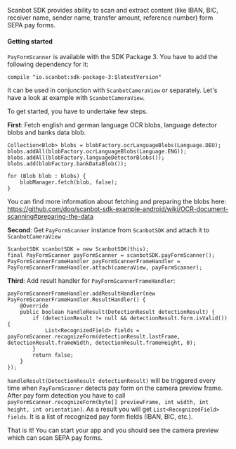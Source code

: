 Scanbot SDK provides ability to scan and extract content (like IBAN, BIC, receiver name, sender name, transfer amount, reference number) form SEPA pay forms.

#### Getting started

`PayFormScanner` is available with the SDK Package 3. You have to add the following dependency for it:

    compile "io.scanbot:sdk-package-3:$latestVersion"

It can be used in conjunction with `ScanbotCameraView` or separately. Let's have a look at example with `ScanbotCameraView`.

To get started, you have to undertake few steps.

**First**: Fetch english and german language OCR blobs, language detector blobs and banks data blob.

    Collection<Blob> blobs = blobFactory.ocrLanguageBlobs(Language.DEU);
    blobs.addAll(blobFactory.ocrLanguageBlobs(Language.ENG));
    blobs.addAll(blobFactory.languageDetectorBlobs());
    blobs.add(blobFactory.bankDataBlob());

    for (Blob blob : blobs) {
        blobManager.fetch(blob, false);
    }

You can find more information about fetching and preparing the blobs here: https://github.com/doo/scanbot-sdk-example-android/wiki/OCR-document-scanning#preparing-the-data

**Second**: Get `PayFormScanner` instance from `ScanbotSDK` and attach it to `ScanbotCameraView`

    ScanbotSDK scanbotSDK = new ScanbotSDK(this);
    final PayFormScanner payFormScanner = scanbotSDK.payFormScanner();
    PayFormScannerFrameHandler payFormScannerFrameHandler = PayFormScannerFrameHandler.attach(cameraView, payFormScanner);

**Third**: Add result handler for `PayFormScannerFrameHandler`:

    payFormScannerFrameHandler.addResultHandler(new PayFormScannerFrameHandler.ResultHandler() {
        @Override
        public boolean handleResult(DetectionResult detectionResult) {
            if (detectionResult != null && detectionResult.form.isValid()) {
                List<RecognizedField> fields = payFormScanner.recognizeForm(detectionResult.lastFrame, detectionResult.frameWidth, detectionResult.frameHeight, 0);
            }
            return false;
        }
    });

`handleResult(DetectionResult detectionResult)` will be triggered every time when `PayFormScanner` detects pay form on the camera preview frame. After pay form detection you have to call `payFormScanner.recognizeForm(byte[] previewFrame, int width, int height, int orientation)`. As a result you will get `List<RecognizedField> fields`. It is a list of recognized pay form fields (IBAN, BIC, etc.). 

That is it! You can start your app and you should see the camera preview which can scan SEPA pay forms.
